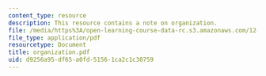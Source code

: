 ```yaml
---
content_type: resource
description: This resource contains a note on organization.
file: /media/https%3A/open-learning-course-data-rc.s3.amazonaws.com/12-114-field-geology-i-fall-2005/d9256a95df65a0fd51561ca2c1c30759_organization.pdf
file_type: application/pdf
resourcetype: Document
title: organization.pdf
uid: d9256a95-df65-a0fd-5156-1ca2c1c30759
---
```

